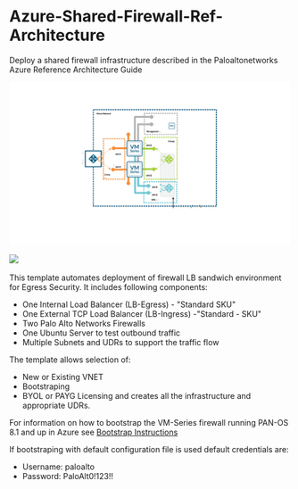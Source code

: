 # Azure-Shared-Firewall-Ref-Architecture
Deploy a shared firewall infrastructure described in the Paloaltonetworks Azure Reference Architecture Guide


![alt text](https://raw.githubusercontent.com/jharris10/shared-fw-ref-architecture/master/Architecture-Diagram.png)

[<img src="http://azuredeploy.net/deploybutton.png"/>](https://portal.azure.com/#create/Microsoft.Template/uri/https%3A%2F%2Fraw.githubusercontent.com%2Fjharris10%2Fshared-fw-ref-architecture%2Fmaster%2FazureDeploy.json)

This template automates deployment of firewall LB sandwich environment for Egress Security.
It includes following components:

- One Internal Load Balancer (LB-Egress) - "Standard SKU"
- One External TCP Load Balancer (LB-Ingress) -"Standard - SKU"
- Two Palo Alto Networks Firewalls
- One Ubuntu Server to test outbound traffic
- Multiple Subnets and UDRs to support the traffic flow

 The template allows selection of:
 - New or Existing VNET
 - Bootstraping
 - BYOL or PAYG Licensing
 and creates all the infrastructure and appropriate UDRs.

 For information on how to bootstrap the VM-Series firewall running PAN-OS 8.1 and up in Azure see [Bootstrap Instructions](https://www.paloaltonetworks.com/documentation/81/virtualization/virtualization/bootstrap-the-vm-series-firewall/bootstrap-the-vm-series-firewall-in-azure#idd51f75b8-e579-44d6-a809-2fafcfe4b3b6)

 
 If bootstraping with default configuration file is used default credentials are:
 - Username: paloalto
 - Password: PaloAlt0!123!!
